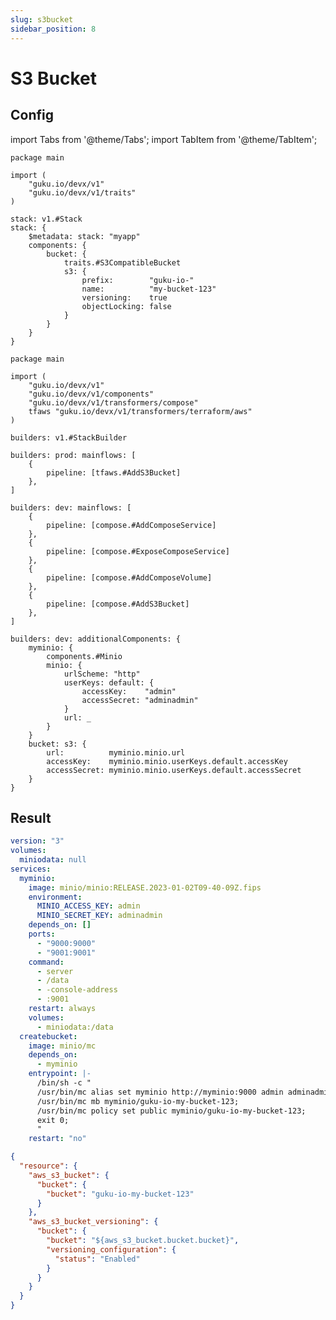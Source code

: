 ```yaml
---
slug: s3bucket
sidebar_position: 8
---
```


# S3 Bucket

## Config

import Tabs from '@theme/Tabs';
import TabItem from '@theme/TabItem';

<Tabs>
  <TabItem value="stack.cue" label="stack.cue" default>

```cue
package main

import (
	"guku.io/devx/v1"
	"guku.io/devx/v1/traits"
)

stack: v1.#Stack
stack: {
	$metadata: stack: "myapp"
	components: {
		bucket: {
			traits.#S3CompatibleBucket
			s3: {
				prefix:        "guku-io-"
				name:          "my-bucket-123"
				versioning:    true
				objectLocking: false
			}
		}
	}
}
```

  </TabItem>
  <TabItem value="builder.cue" label="builder.cue">

```cue
package main

import (
	"guku.io/devx/v1"
	"guku.io/devx/v1/components"
	"guku.io/devx/v1/transformers/compose"
	tfaws "guku.io/devx/v1/transformers/terraform/aws"
)

builders: v1.#StackBuilder

builders: prod: mainflows: [
	{
		pipeline: [tfaws.#AddS3Bucket]
	},
]

builders: dev: mainflows: [
	{
		pipeline: [compose.#AddComposeService]
	},
	{
		pipeline: [compose.#ExposeComposeService]
	},
	{
		pipeline: [compose.#AddComposeVolume]
	},
	{
		pipeline: [compose.#AddS3Bucket]
	},
]

builders: dev: additionalComponents: {
	myminio: {
		components.#Minio
		minio: {
			urlScheme: "http"
			userKeys: default: {
				accessKey:    "admin"
				accessSecret: "adminadmin"
			}
			url: _
		}
	}
	bucket: s3: {
		url:          myminio.minio.url
		accessKey:    myminio.minio.userKeys.default.accessKey
		accessSecret: myminio.minio.userKeys.default.accessSecret
	}
}
```

  </TabItem>
</Tabs>


## Result

<Tabs>
  <TabItem value="Dev" label="Dev" default>

```yaml title="/build/dev/compose/docker-compose.yml"
version: "3"
volumes:
  miniodata: null
services:
  myminio:
    image: minio/minio:RELEASE.2023-01-02T09-40-09Z.fips
    environment:
      MINIO_ACCESS_KEY: admin
      MINIO_SECRET_KEY: adminadmin
    depends_on: []
    ports:
      - "9000:9000"
      - "9001:9001"
    command:
      - server
      - /data
      - -console-address
      - :9001
    restart: always
    volumes:
      - miniodata:/data
  createbucket:
    image: minio/mc
    depends_on:
      - myminio
    entrypoint: |-
      /bin/sh -c "
      /usr/bin/mc alias set myminio http://myminio:9000 admin adminadmin;
      /usr/bin/mc mb myminio/guku-io-my-bucket-123;
      /usr/bin/mc policy set public myminio/guku-io-my-bucket-123;
      exit 0;
      "
    restart: "no"
```

  </TabItem>
  <TabItem value="Prod Terraform" label="Prod Terraform">

```json title="/build/prod/terraform/generated.tf.json"
{
  "resource": {
    "aws_s3_bucket": {
      "bucket": {
        "bucket": "guku-io-my-bucket-123"
      }
    },
    "aws_s3_bucket_versioning": {
      "bucket": {
        "bucket": "${aws_s3_bucket.bucket.bucket}",
        "versioning_configuration": {
          "status": "Enabled"
        }
      }
    }
  }
}
```

  </TabItem>

</Tabs>
